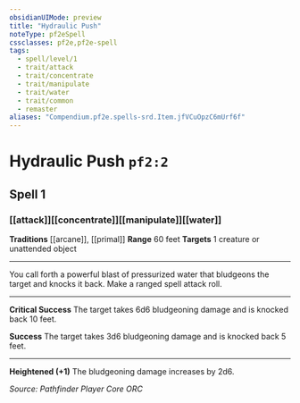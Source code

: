 ```yaml
---
obsidianUIMode: preview
title: "Hydraulic Push"
noteType: pf2eSpell
cssclasses: pf2e,pf2e-spell
tags:
  - spell/level/1
  - trait/attack
  - trait/concentrate
  - trait/manipulate
  - trait/water
  - trait/common
  - remaster
aliases: "Compendium.pf2e.spells-srd.Item.jfVCuOpzC6mUrf6f" 
---
```

# Hydraulic Push  `pf2:2`  
## Spell 1
### [[attack]][[concentrate]][[manipulate]][[water]]
**Traditions** [[arcane]], [[primal]]
**Range** 60 feet
**Targets** 1 creature or unattended object
* * * 
You call forth a powerful blast of pressurized water that bludgeons the target and knocks it back. Make a ranged spell attack roll.

* * *

**Critical Success** The target takes 6d6 bludgeoning damage and is knocked back 10 feet.

**Success** The target takes 3d6 bludgeoning damage and is knocked back 5 feet.

* * *

**Heightened (+1)** The bludgeoning damage increases by 2d6.

*Source: Pathfinder Player Core*
*ORC*